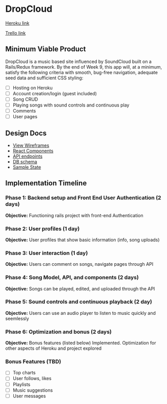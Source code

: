 # DropCloud

[Heroku link][heroku]

[Trello link][trello]

[heroku]: https://dropcloud.herokuapp.com/
[trello]: https://trello.com/b/HZxZWNIR/dropcloud

## Minimum Viable Product

DropCloud is a music based site influenced by SoundCloud built on a Rails/Redux framework. By the end of Week 9, this app will, at a minimum, satisfy the
following criteria with smooth, bug-free navigation, adequate seed data and
sufficient CSS styling:

- [ ] Hosting on Heroku
- [ ] Account creation/login (guest included)
- [ ] Song CRUD
- [ ] Playing songs with sound controls and continuous play
- [ ] Comments
- [ ] User pages

## Design Docs
* [View Wireframes][wireframes]
* [React Components][components]
* [API endpoints][api-endpoints]
* [DB schema][schema]
* [Sample State][sample-state]

[wireframes]: wireframes
[components]: component-hierarchy.md
[sample-state]: sample-state.md
[api-endpoints]: api-endpoints.md
[schema]: schema.md

## Implementation Timeline

### Phase 1: Backend setup and Front End User Authentication (2 days)

**Objective:** Functioning rails project with front-end Authentication

### Phase 2: User profiles (1 day)

**Objective:** User profiles that show basic information (info, song uploads)

### Phase 3: User interaction (1 day)

**Objective:** Users can comment on songs, navigate pages through API

### Phase 4: Song Model, API, and components (2 days)

**Objective:** Songs can be played, edited, and uploaded through the API

### Phase 5: Sound controls and continuous playback (2 day)

**Objective:** Users can use an audio player to listen to music quickly and seemlessly

### Phase 6: Optimization and bonus (2 days)

**Objective:** Bonus features (listed below) Implemented. Optimization for other aspects of Heroku and project explored


### Bonus Features (TBD)
- [ ] Top charts
- [ ] User follows, likes
- [ ] Playlists
- [ ] Music suggestions
- [ ] User messages

